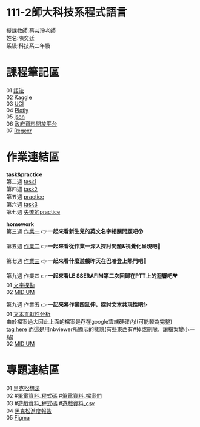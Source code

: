 # 111-2師大科技系程式語言
授課教師:蔡芸琤老師\
姓名:陳奕廷\
系級:科技系二年級

# 課程筆記區
01 [語法](https://markdown.tw/)\
02 [Kaggle](https://www.kaggle.com/)\
03 [UCI](https://archive.ics.uci.edu/ml/index.php)\
04 [Plotly](https://plotly.com/python/)\
05 [json](https://jsoncrack.com/editor)\
06 [政府資料開放平台](https://data.gov.tw/)\
07 [Regexr](https://regexr.com/)

# 作業連結區
**task&practice**\
第二週 [task1](https://github.com/Tommy3883/111-2PL/blob/main/task%201.ipynb)\
第四週 [task2](https://github.com/Tommy3883/111-2PL/blob/main/task2.ipynb)\
第五週 [practice](https://github.com/Tommy3883/111-2PL/blob/main/practice0323-1.ipynb)\
第六週 [task3](https://github.com/Tommy3883/111-2PL/blob/main/task%203.ipynb)\
第七週 [失敗的practice](https://github.com/Tommy3883/111-2PL/blob/main/practice%204.ipynb)

<strong>homework</strong>\
第三週 [作業一](https://github.com/Tommy3883/111-2PL/blob/main/HW%201.ipynb) 👉**一起來看新生兒的英文名字相關問題吧😮**

第五週 [作業二](https://github.com/Tommy3883/111-2PL/blob/main/HW%202.ipynb) 👉**一起來看從作業一深入探討問題&視覺化呈現吧🤔**

第七週 [作業三](https://github.com/Tommy3883/111-2PL/blob/main/HW%203.ipynb) 👉**一起來看什麼遊戲昨天在巴哈登上熱門吧🎉**

第九週 作業四 👉**一起來看LE SSERAFIM第二次回歸在PTT上的迴響吧❤**\
01 [文字探勘](https://github.com/Tommy3883/111-2PL/blob/main/HW%204.ipynb)\
02 [MIDIUM](https://medium.com/@chiting630/%E4%B8%80%E8%B5%B7%E8%B7%9Fle-sserafim-antifragile-a148bf3b5df6)

第九週 作業五 👉**一起來將作業四延伸，探討文本共現性吧✨**\
01 [文本貢獻性分析](https://drive.google.com/file/d/1iuxOuBm77j-EnygNMrCl8WQGws6WvM6m/view?usp=share_link)\
  由於檔案過大因此上面的檔案是存在google雲端硬碟內!(可能較為完整)\
  [tag here](https://nbviewer.org/github/Tommy3883/111-2PL/blob/main/HW%205.ipynb) 而這是用nbviewer所顯示的樣貌(有些東西有#掉或刪除，讓檔案變小一點)\
02 [MIDIUM](https://medium.com/@chiting630/%E7%95%99%E8%A8%80%E5%85%B1%E7%8F%BE%E6%80%A7%E5%88%86%E6%9E%90-2617fe5986c8)

# 專題連結區
01 [黑克松想法](https://docs.google.com/presentation/d/1aVeA_cQ9iyXf1Y5Oe_A8_S0TcEa0GeFad-joNjwThJ4/edit?usp=sharing)\
02 #[筆電資料_程式碼](https://github.com/Tommy3883/111-2PL/blob/main/%E6%9C%9F%E6%9C%AB%E5%B0%88%E9%A1%8C_%E7%88%AC%E7%AD%86%E9%9B%BB.ipynb)
   #[筆電資料_檔案們](https://github.com/Tommy3883/111-2PL/commit/f1ff66390d6f8267c47da5412aba18e771c53b78)\
03 #[遊戲資料_程式碼](https://github.com/Tommy3883/111-2PL/blob/main/%E6%9C%9F%E6%9C%AB%E5%B0%88%E9%A1%8C_%E7%88%ACsteam.ipynb)
   #[遊戲資料_csv](https://github.com/Tommy3883/111-2PL/blob/main/requirements.csv)\
04 [黑克松進度報告](https://docs.google.com/presentation/d/1NH_Jkm2BvpCWundVegA6l0v5zoY_jk1R9-YmdlMiop8/edit?usp=sharing)\
05 [Figma](https://drive.google.com/file/d/1wKM6a4VCTHSM_6x3MFPIq-c8lHuGEyFQ/view?usp=sharing)
